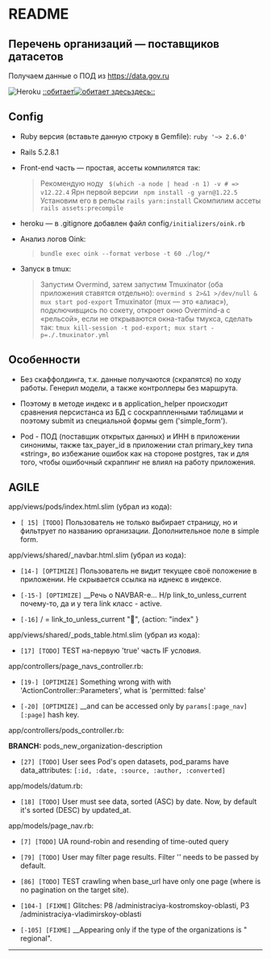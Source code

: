 # README

## Перечень организаций — поставщиков датасетов

Получаем данные о ПОД из <https://data.gov.ru>

![Heroku](https://pyheroku-badge.herokuapp.com/?app=pod-export7657651&style=plastic)
[::обитает![обитает здесь](https://s3.amazonaws.com/assets.heroku.com/addons.heroku.com/uploaded_logos/13555/icon.png)здесь::](https://pod-export7657651.herokuapp.com/)

## Config

* Ruby версия (вставьте данную строку в Gemfile): `ruby '~> 2.6.0'`

* Rails 5.2.8.1

* Front-end часть — простая, ассеты компилятся так:

  > Рекомендую ноду        ` $(which -a node | head -n 1) -v # => v12.22.4`
  > Ярн первой версии      ` npm install -g yarn@1.22.5`
  > Установим его в рельсы `rails yarn:install`
  > Скомпилим ассеты       `rails assets:precompile`

* heroku — в .gitignore добавлен файл config`/initializers/oink.rb`

* Анализ логов Oink:

  > `bundle exec oink --format verbose -t 60 ./log/*`

* Запуск в tmux:

  > Запустим Overmind, затем запустим Tmuxinator
  > (оба приложения ставятся отдельно):
  > `overmind s 2>&1 >/dev/null &`
  > `mux start pod-export`
  > Tmuxinator (mux — это «алиас»), подключивщись по сокету, откроет окно
  > Overmind-а с «рельсой», если не открываются окна-табы тмукса, сделать так:
  > `tmux kill-session -t pod-export; mux start -p=./.tmuxinator.yml`

## Особенности

* Без скаффолдинга, т.к. данные получаются (скрапятся) по ходу работы. Генерил
    модели, а также контроллеры без маршрута.

* Поэтому в методе индекс и в application_helper происходит сравнения
    персистанса из БД с соскраппленными таблицами и поэтому submit из
    специальной формы gem ('simple_form').

* Pod - ПОД (поставщик открытых данных) и ИНН в приложении синонимы, также
    tax_payer_id в приложении стал primary_key типа «string», во избежание
    ошибок как на стороне postgres, так и для того, чтобы ошибочный скраппинг не
    влиял на работу приложения.

## AGILE

app/views/pods/index.html.slim (убрал из кода):

* `[ 15] [TODO]` Пользователь не только выбирает страницу, но и фильтрует по
    названию организации. Дополнительное поле в simple form.

app/views/shared/_navbar.html.slim (убрал из кода):

* `[14-] [OPTIMIZE]` Пользователь не видит текущее своё положение в приложении.
    Не скрывается ссылка на иднекс в индексе.

* `[-15-] [OPTIMIZE]` __Речь о NAVBAR-е… Н/р link_to_unless_current почему-то, да
    и у тега link класс - active.

* `[-16]` / = link_to_unless_current "🏡", {action: "index" }

app/views/shared/_pods_table.html.slim (убрал из кода):

* `[17] [TODO]` ТEST на-первую 'true' часть IF условия.

app/controllers/page_navs_controller.rb:

* `[19-] [OPTIMIZE]` Something wrong with with 'ActionController::Parameters',
    what is 'permitted: false'

* `[-20] [OPTIMIZE]` __and can be accessed only by `params[:page_nav][:page]`
    hash key.

app/controllers/pods_controller.rb:

**BRANCH:** pods_new_organization-description

* `[27] [TODO]` User sees Pod's open datasets, pod_params have data_attributes:
    `[:id, :date, :source, :author, :converted]`

app/models/datum.rb:

* `[18] [TODO]` User must see data, sorted (ASC) by date. Now, by default
    it's sorted (DESC) by updated_at.

app/models/page_nav.rb:

* `[7] [TODO]` UA round-robin and resending of time-outed query

* `[79] [TODO]` User may filter page results. Filter '' needs to be passed by
    default.

* `[86] [TODO]` TEST crawling when base_url have only one page (where is no
    pagination on the target site).

* `[104-] [FIXME]` Glitches: P8 /administraciya-kostromskoy-oblasti, P3
    /administraciya-vladimirskoy-oblasti

* `[-105] [FIXME]` __Appearing only if the type of the organizations is "
    regional".

---

